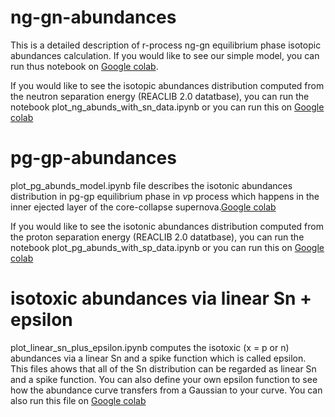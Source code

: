 # ng-gn-abundances
This is a detailed description of r-process ng-gn equilibrium phase isotopic abundances calculation. If you would like to see our simple model, you can run thus notebook on [Google colab](https://colab.research.google.com/drive/1csQ2-oSmTEoqS62X8BxfTV4_DV5c45G8?usp=sharing).

If you would like to see the isotopic abundances distribution computed from the neutron separation energy (REACLIB 2.0 datatbase), you can run the notebook plot_ng_abunds_with_sn_data.ipynb or you can run  this on [Google colab](https://colab.research.google.com/drive/1FZix6Pcqqs78I1c1ylHUp2-Cxi85a9hp?usp=sharing)

# pg-gp-abundances
plot_pg_abunds_model.ipynb file describes the isotonic abundances distribution in pg-gp equilibrium phase in $\nu$p process which happens in the inner ejected layer of the core-collapse supernova.[Google colab](https://drive.google.com/file/d/1aTKbH05x2XmtJlJ9vbfrE17Py2Pe6k8l/view?usp=sharing)

If you would like to see the isotonic abundances distribution computed from the proton separation energy (REACLIB 2.0 datatbase), you can run the notebook plot_pg_abunds_with_sp_data.ipynb or you can run  this on [Google colab](https://drive.google.com/file/d/1P1Sio6Rfs_9aqMVqDLmJNUpp5Vg1rQbJ/view?usp=sharing)

# isotoxic abundances via linear Sn + epsilon
plot_linear_sn_plus_epsilon.ipynb computes the isotoxic (x = p or n) abundances via a linear Sn and a spike function which is called epsilon. This files ahows that all of the Sn distribution can be regarded as linear Sn and a spike function. You can also define your own epsilon function to see how the abundance curve transfers from a Gaussian to your curve. You can also run this file on [Google colab](https://colab.research.google.com/drive/17hBxrrAgcUtaGdCZFO1DYH7aKG3D3AX9?usp=sharing) 



